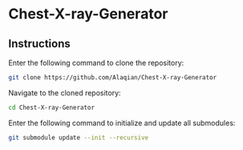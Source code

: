 # Chest-X-ray-Generator

## Instructions
Enter the following command to clone the repository:
```bash
git clone https://github.com/Alaqian/Chest-X-ray-Generator
```
Navigate to the cloned repository:
```bash
cd Chest-X-ray-Generator
```
Enter the following command to initialize and update all submodules:
```bash
git submodule update --init --recursive
```
